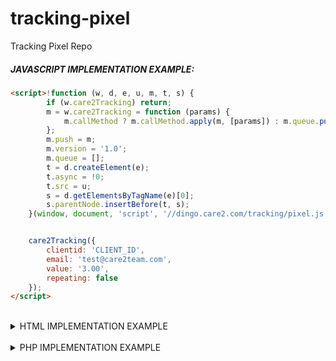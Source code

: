 # tracking-pixel
Tracking Pixel Repo

##### JAVASCRIPT IMPLEMENTATION EXAMPLE:

```html
<script>!function (w, d, e, u, m, t, s) {
        if (w.care2Tracking) return;
        m = w.care2Tracking = function (params) {
            m.callMethod ? m.callMethod.apply(m, [params]) : m.queue.push(params)
        };
        m.push = m;
        m.version = '1.0';
        m.queue = [];
        t = d.createElement(e);
        t.async = !0;
        t.src = u;
        s = d.getElementsByTagName(e)[0];
        s.parentNode.insertBefore(t, s);
    }(window, document, 'script', '//dingo.care2.com/tracking/pixel.js');


    care2Tracking({
        clientid: 'CLIENT_ID',
        email: 'test@care2team.com',
        value: '3.00',
        repeating: false
    });
</script>
```

<br />
<details><summary>HTML IMPLEMENTATION EXAMPLE</summary>
<p>

Query parameters passed to the Tracking pixel:

| Parameter | Description | Example |
| :--- | :--- | :--- |
| clientID | Your client ID | 1234 |
| emailhash | The SHA256 hash of the user's lower-cased email, salted with JnXfotSYCdjoYQNtLMp | See hash in the url below |
| value | The amount | 3.12 |
| currency | The ISO 4217 currency code  | USD |
| repeating | This value should 1 for true, 0 for false | 1 |

```html
<img height="1" width="1" alt="" style="display:none" src="https://www.care2.com/tracking-pixel?clientid=1234&emailhash=ca32ff688495d108c175948a8b641b62ddf166bbfd4fb404299758a3e94f59dd&value=3&currency=USD&repeating=0">
```

</p>
</details>
<br />
<details><summary>PHP IMPLEMENTATION EXAMPLE</summary>
<p>

```php
<?php

care2Tracking(
    '1234', // Client ID
    'test-1@gmail.com', // E-mail address
    '3.12', // Tracking value
    'USD',  // Tracking currency
    false   // Repeating
);

function care2Tracking($clientId, $email, $value, $currency, $repeating)
{
    $salt = 'JnXfotSYCdjoYQNtLMp';

    // Validate e-mail address
    $email = trim(strtolower($email));
    if (!filter_var($email, FILTER_VALIDATE_EMAIL)) {
        throw new Exception("Email must be a valid email address.");
    }
    $emailHash = hash('sha256', $salt . $email, false);

    // Validate client ID
    $clientId = (int) $clientId;
    if ($clientId <= 0) {
        throw new Exception("Client ID must be an valid integer.");
    }

    // Validate tracking value
    $value = (float) $value;
    if ($value <= 0) {
        throw new Exception("Value must be an valid float.");
    }

    $queryParams = [
        'clientid'  => $clientId,
        'emailhash' => $emailHash,
        'value'     => $value,
        'currency'  => $currency,
        'repeating' => $repeating === true ? 1 : 0
    ];

    $trackingUrl = 'https://www.care2.com/tracking-pixel?' . http_build_query($queryParams);

    file_get_contents($trackingUrl);
}
```
</p>
</details>
